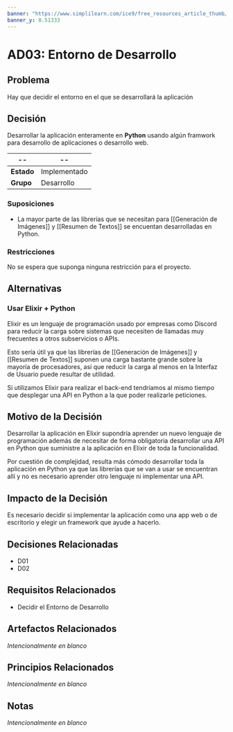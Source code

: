 ```yaml
---
banner: "https://www.simplilearn.com/ice9/free_resources_article_thumb/Best-Programming-Languages-to-Start-Learning-Today.jpg"
banner_y: 0.51333
---
```

# AD03: Entorno de Desarrollo

## Problema
Hay que decidir el entorno en el que se desarrollará la aplicación

## Decisión
Desarrollar la aplicación enteramente en __Python__ usando algún framwork para desarrollo de aplicaciones o desarrollo web.

| --        | --    |
| --------- | ----- |
| __Estado__          |  Implementado     |
| __Grupo__ | Desarrollo |

### Suposiciones
- La mayor parte de las librerías que se necesitan para [[Generación de Imágenes]] y [[Resumen de Textos]] se encuentan desarrolladas en Python. 

### Restricciones
No se espera que suponga ninguna restricción para el proyecto.

## Alternativas
### Usar Elixir + Python
Elixir es un lenguaje de programación usado por empresas como Discord para reducir la carga sobre sistemas que necesiten de llamadas muy frecuentes a otros subservicios o APIs. 

Esto sería útil ya que las librerías de [[Generación de Imágenes]] y [[Resumen de Textos]] suponen una carga bastante grande sobre la mayoría de procesadores, así que reducir la carga al menos en la Interfaz de Usuario puede resultar de utilidad.

Si utilizamos Elixir para realizar el back-end tendríamos al mismo tiempo que desplegar una API en Python a la que poder realizarle peticiones.

## Motivo de la Decisión
Desarrollar la aplicación en Elixir supondría aprender un nuevo lenguaje de programación además de necesitar de forma obligatoria desarrollar una API en Python que suministre a la aplicación en Elixir de toda la funcionalidad.

Por cuestión de complejidad, resulta más cómodo desarrollar toda la aplicación en Python ya que las librerías que se van a usar se encuentran allí y no es necesario aprender otro lenguaje ni implementar una API.

## Impacto de la Decisión
Es necesario decidir si implementar la aplicación como una app web o de escritorio y elegir un framework que ayude a hacerlo.

## Decisiones Relacionadas
- D01
- D02

## Requisitos Relacionados
- Decidir el Entorno de Desarrollo

## Artefactos Relacionados
_Intencionalmente en blanco_

## Principios Relacionados
_Intencionalmente en blanco_

## Notas
_Intencionalmente en blanco_

